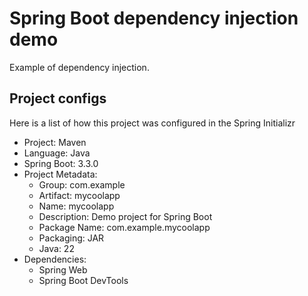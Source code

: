 # Spring Boot dependency injection demo

Example of dependency injection.

## Project configs

Here is a list of how this project was configured in the Spring Initializr

- Project: Maven
- Language: Java
- Spring Boot: 3.3.0
- Project Metadata:
  - Group: com.example
  - Artifact: mycoolapp
  - Name: mycoolapp
  - Description: Demo project for Spring Boot
  - Package Name: com.example.mycoolapp
  - Packaging: JAR
  - Java: 22
- Dependencies:
  - Spring Web
  - Spring Boot DevTools
